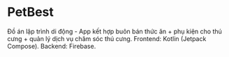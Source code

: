 # PetBest
Đồ án lập trình di động - App kết hợp buôn bán thức ăn + phụ kiện cho thú cưng + quản lý dịch vụ chăm sóc thú cưng.
Frontend: Kotlin (Jetpack Compose).
Backend: Firebase.
